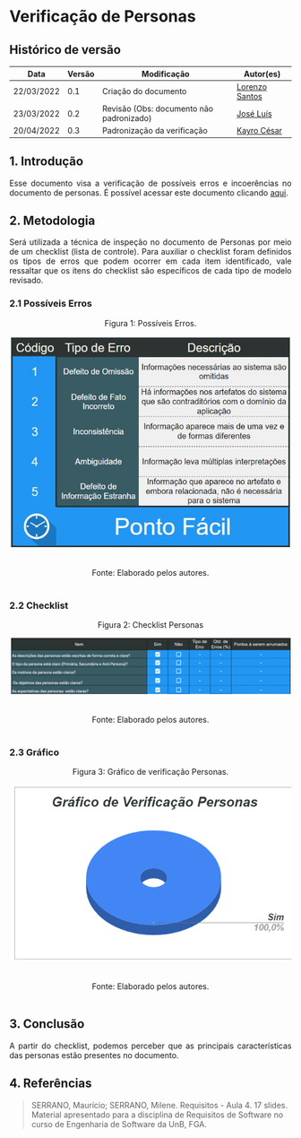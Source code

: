 # Verificação de Personas

## Histórico de versão

|Data | Versão | Modificação | Autor(es)|
| -- | -- | -- | -- |
| 22/03/2022 |  0.1   | Criação do documento |  [Lorenzo Santos](https://github.com/lorenzo7377) |
| 23/03/2022 |  0.2   | Revisão (Obs: documento não padronizado)|  [José Luís](https://github.com/joseluis-rt) |
| 20/04/2022 |  0.3  | Padronização da verificação |  [Kayro César](https://github.com/kayrocesar) |


## 1. Introdução
<p style="text-align: justify">
Esse documento visa a verificação de possíveis erros e incoerências no documento de personas. É possível acessar este documento clicando <a href="https://requisitos-de-software.github.io/2021.2-PontoFacil/elicitacao/personas/">aqui</a>.
</p>

## 2. Metodologia
<p style="text-align: justify">Será utilizada a técnica de inspeção no documento de Personas por meio de um checklist (lista de controle). Para auxiliar o checklist foram definidos os tipos de erros que podem ocorrer em cada item identificado, vale ressaltar que os itens do checklist são específicos de cada tipo de modelo revisado.</p>


### 2.1 Possíveis Erros

<center>

<figcaption>Figura 1: Possíveis Erros. </figcaption>

<p align = "center"><img src="https://raw.githubusercontent.com/Requisitos-de-Software/2021.2-PontoFacil/master/docs/assets/imagens/ver_PossiveisErros.jpg"></p><br>



<figcaption>Fonte: Elaborado pelos autores.</figcaption>

</center>

<br>

### 2.2 Checklist

<center>

<figcaption>Figura 2: Checklist Personas</figcaption>
<p align = "center"><img src="https://raw.githubusercontent.com/Requisitos-de-Software/2021.2-PontoFacil/master/docs/assets/imagens/ver_personas_resultado.PNG"></p><br>
<figcaption>Fonte: Elaborado pelos autores.</figcaption>

</center>

<br>

### 2.3  Gráfico

<center>
<figcaption>Figura 3: Gráfico de verificação Personas.</figcaption>
<p align = "center"><img src="https://raw.githubusercontent.com/Requisitos-de-Software/2021.2-PontoFacil/master/docs/assets/imagens/ver_personas_grafico.PNG"></p><br>

<figcaption>Fonte: Elaborado pelos autores.</figcaption>

</center>

<br>



## 3. Conclusão
<p style="text-align: justify">A partir do checklist, podemos perceber que as principais características das personas estão presentes no documento.</p>

## 4. Referências

> SERRANO, Maurício; SERRANO, Milene. Requisitos - Aula 4. 17 slides. Material apresentado para a disciplina de Requisitos de Software no curso de Engenharia de Software da UnB, FGA.
